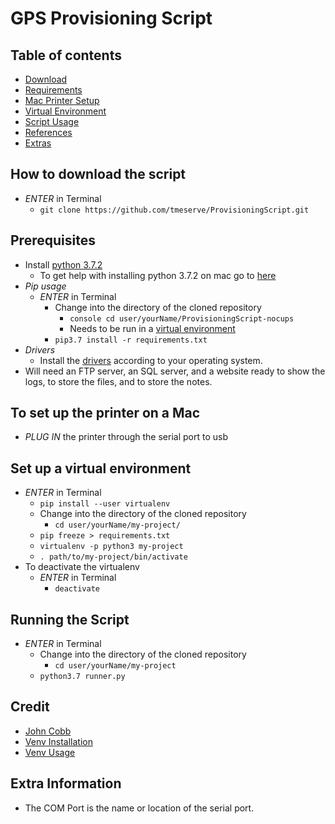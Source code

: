 # GPS Provisioning Script

## Table of contents
- [Download](#download)
- [Requirements](#requirements)
- [Mac Printer Setup](#printermac)
- [Virtual Environment](#venv)
- [Script Usage](#run)
- [References](#ref)
- [Extras](#extra)

<div id='download'/>

## How to download the script
- *ENTER* in Terminal
  - `git clone https://github.com/tmeserve/ProvisioningScript.git`

<div id='requirements'/>

## Prerequisites
- Install [python 3.7.2](https://www.python.org/downloads/release/python-372/)
  - To get help with installing python 3.7.2 on mac go to [here](https://www.youtube.com/watch?v=8BiYGIDCvvA)
- _Pip usage_
  - *ENTER* in Terminal
    - Change into the directory of the cloned repository
      - `console cd user/yourName/ProvisioningScript-nocups`
      - Needs to be run in a [virtual environment](#venv)
    - `pip3.7 install -r requirements.txt`
- _Drivers_
  - Install the [drivers](https://docs.microsoft.com/en-us/sql/connect/odbc/linux-mac/installing-the-microsoft-odbc-driver-for-sql-server?view=sql-server-2017) according to your operating system.
- Will need an FTP server, an SQL server, and a website ready to show the logs, to store the files, and to store the notes.

<div id='printermac'/>

## To set up the printer on a Mac
- *PLUG IN* the printer through the serial port to usb

<div id='venv'/>

## Set up a virtual environment
- *ENTER* in Terminal
  - `pip install --user virtualenv`
  - Change into the directory of the cloned repository
    - `cd user/yourName/my-project/`
  - `pip freeze > requirements.txt`
  - `virtualenv -p python3 my-project`
  - `. path/to/my-project/bin/activate`
- To deactivate the virtualenv
  - *ENTER* in Terminal
    - `deactivate`

<div id='run'/>

## Running the Script
- *ENTER* in Terminal
  - Change into the directory of the cloned repository
    - `cd user/yourName/my-project`
  - `python3.7 runner.py`

<div id='ref'/>

## Credit
- [John Cobb](https://github.com/johncobb/cfgmdm)
- [Venv Installation](https://virtualenv.pypa.io/en/stable/installation/)
- [Venv Usage](https://virtualenv.pypa.io/en/stable/userguide/)

<div id='extra'/>

## Extra Information
- The COM Port is the name or location of the serial port.